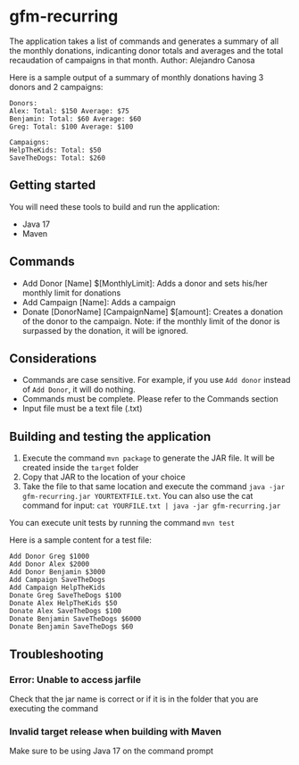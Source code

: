 # gfm-recurring
The application takes a list of commands and generates a summary of all the monthly donations, indicanting donor totals and averages and the total recaudation of campaigns in that month.
Author: Alejandro Canosa

Here is a sample output of a summary of monthly donations having 3 donors and 2 campaigns:
```
Donors:
Alex: Total: $150 Average: $75
Benjamin: Total: $60 Average: $60
Greg: Total: $100 Average: $100

Campaigns:
HelpTheKids: Total: $50
SaveTheDogs: Total: $260
```

## Getting started
You will need these tools to build and run the application:
* Java 17
* Maven

## Commands
* Add Donor [Name] $[MonthlyLimit]: Adds a donor and sets his/her monthly limit for donations
* Add Campaign [Name]: Adds a campaign
* Donate [DonorName] [CampaignName] $[amount]: Creates a donation of the donor to the campaign. Note: if the monthly limit of the donor is surpassed by the donation, it will be ignored.

## Considerations

* Commands are case sensitive. For example, if you use `Add donor` instead of `Add Donor`, it will do nothing.
* Commands must be complete. Please refer to the Commands section
* Input file must be a text file (.txt)

## Building and testing the application

1. Execute the command `mvn package` to generate the JAR file. It will be created inside the `target` folder
2. Copy that JAR to the location of your choice
3. Take the file to that same location and execute the command `java -jar gfm-recurring.jar YOURTEXTFILE.txt`. You can also use the cat command for input: `cat YOURFILE.txt | java -jar gfm-recurring.jar`

You can execute unit tests by running the command `mvn test`

Here is a sample content for a test file:
```
Add Donor Greg $1000
Add Donor Alex $2000
Add Donor Benjamin $3000
Add Campaign SaveTheDogs
Add Campaign HelpTheKids
Donate Greg SaveTheDogs $100
Donate Alex HelpTheKids $50
Donate Alex SaveTheDogs $100
Donate Benjamin SaveTheDogs $6000
Donate Benjamin SaveTheDogs $60
```

## Troubleshooting
 
### Error: Unable to access jarfile

Check that the jar name is correct or if it is in the folder that you are executing the command

### Invalid target release when building with Maven

Make sure to be using Java 17 on the command prompt


